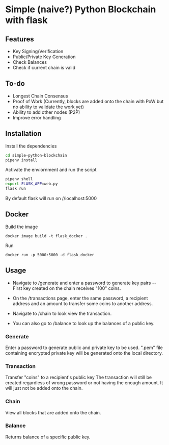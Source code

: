 # Simple (naive?) Python Blockchain with flask
## 
## Features
- Key Signing/Verification
- Public/Private Key Generation
- Check Balances
- Check if current chain is valid

## To-do
- Longest Chain Consensus 
- Proof of Work (Currently, blocks are added onto the chain with PoW but no ability to validate the work yet)
- Ability to add other nodes (P2P)
- Improve error handling

## Installation

Install the dependencies

```sh
cd simple-python-blockchain
pipenv install 
```

Activate the enviornment and run the script

```sh
pipenv shell
export FLASK_APP=web.py
flask run 
```
By default flask will run on //localhost:5000

## Docker

Build the image
```
docker image build -t flask_docker .
```

Run 
```
docker run -p 5000:5000 -d flask_docker
```

## Usage
- Navigate to /generate and enter a password to generate key pairs
--  First key created on the chain receives "100" coins.

- On the /transactions page, enter the same password, a recipient address and an amount 
to transfer some coins to another address.
- Navigate to /chain to look view the transaction.
- You can also go to /balance to look up the balances of a public key.
### Generate
Enter a password to generate public and private key to be used.
".pem" file containing encrypted private key will be generated onto the local directory.
### Transaction
Transfer "coins" to a recipient's public key
The transaction will still be created regardless of wrong password or not having the enough amount. It will just not be added onto the chain.
### Chain
View all blocks that are added onto the chain.
### Balance
Returns balance of a specific public key.










